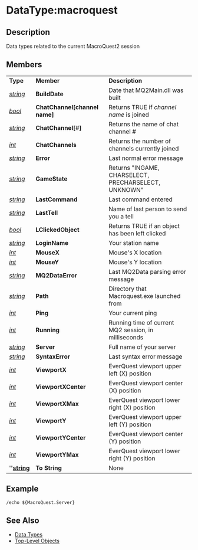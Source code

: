 # DataType:macroquest

## Description

Data types related to the current MacroQuest2 session

## Members

|  |  |  |
| :--- | :--- | :--- |
| **Type** | **Member** | **Description** |
| [_string_](datatype-string.md) | **BuildDate** | Date that MQ2Main.dll was built |
| [_bool_](datatype-bool.md) | **ChatChannel\[**channel name**\]** | Returns TRUE if _channel name_ is joined |
| [_string_](datatype-string.md) | **ChatChannel\[**\#**\]** | Returns the name of chat channel \# |
| [_int_](datatype-int.md) | **ChatChannels** | Returns the number of channels currently joined |
| [_string_](datatype-string.md) | **Error** | Last normal error message |
| [_string_](datatype-string.md) | **GameState** | Returns "INGAME, CHARSELECT, PRECHARSELECT, UNKNOWN" |
| [_string_](datatype-string.md) | **LastCommand** | Last command entered |
| [_string_](datatype-string.md) | **LastTell** | Name of last person to send you a tell |
| [_bool_](datatype-bool.md) | **LClickedObject** | Returns TRUE if an object has been left clicked |
| [_string_](datatype-string.md) | **LoginName** | Your station name |
| [_int_](datatype-int.md) | **MouseX** | Mouse's X location |
| [_int_](datatype-int.md) | **MouseY** | Mouse's Y location |
| [_string_](datatype-string.md) | **MQ2DataError** | Last MQ2Data parsing error message |
| [_string_](datatype-string.md) | **Path** | Directory that Macroquest.exe launched from |
| [_int_](datatype-int.md) | **Ping** | Your current ping |
| [_int_](datatype-int.md) | **Running** | Running time of current MQ2 session, in milliseconds |
| [_string_](datatype-string.md) | **Server** | Full name of your server |
| [_string_](datatype-string.md) | **SyntaxError** | Last syntax error message |
| [_int_](datatype-int.md) | **ViewportX** | EverQuest viewport upper left \(X\) position |
| [_int_](datatype-int.md) | **ViewportXCenter** | EverQuest viewport center \(X\) position |
| [_int_](datatype-int.md) | **ViewportXMax** | EverQuest viewport lower right \(X\) position |
| [_int_](datatype-int.md) | **ViewportY** | EverQuest viewport upper left \(Y\) position |
| [_int_](datatype-int.md) | **ViewportYCenter** | EverQuest viewport center \(Y\) position |
| [_int_](datatype-int.md) | **ViewportYMax** | EverQuest viewport lower right \(Y\) position |
| '**'**[**string**](datatype-string.md) | **To String** | None |

## Example

`/echo ${MacroQuest.Server}`

## See Also

* [Data Types](./)
* [Top-Level Objects](../top-level-objects/)


